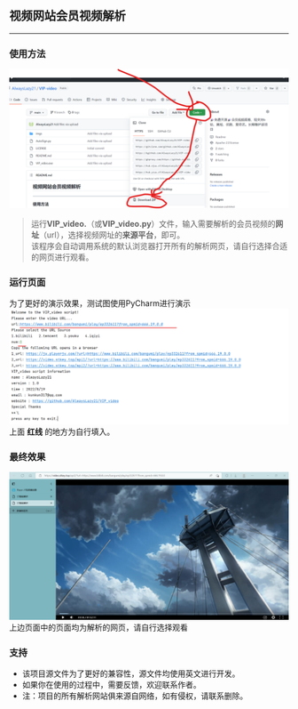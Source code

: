 ## 视频网站会员视频解析

---

### 使用方法

![使用说明](./imgs/使用说明.png)

> 运行**VIP_video.**（或**VIP_video.py**）文件，输入需要解析的会员视频的**网址**（url），选择视频网址的**来源平台**，即可。   
> 该程序会自动调用系统的默认浏览器打开所有的解析网页，请自行选择合适的网页进行观看。

### 运行页面

为了更好的演示效果，测试图使用PyCharm进行演示
![运行页面](./imgs/运行页面.png)
上面 **红线** 的地方为自行填入。

### 最终效果

![最终效果](./imgs/最终效果.png)
上边页面中的页面均为解析的网页，请自行选择观看

### 支持

- 该项目源文件为了更好的兼容性，源文件均使用英文进行开发。
- 如果你在使用的过程中，需要反馈，欢迎联系作者。
- 注：项目的所有解析网站俱来源自网络，如有侵权，请联系删除。
